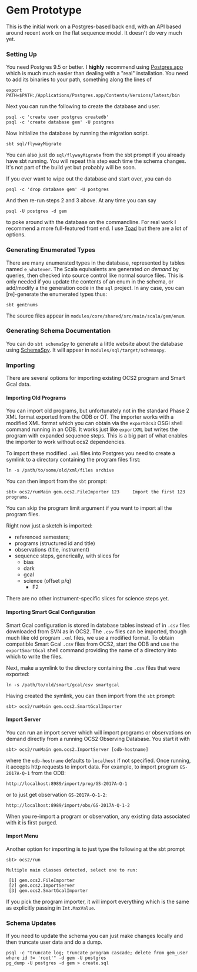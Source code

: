 
# Gem Prototype

This is the initial work on a Postgres-based back end, with an API based around recent work on the flat sequence model. It doesn't do very much yet.

### Setting Up

You need Postgres 9.5 or better. I **highly** recommend using [Postgres.app](http://postgresapp.com/) which is much much easier than dealing with a "real" installation. You need to add its binaries to your path, something along the lines of

```
export PATH=$PATH:/Applications/Postgres.app/Contents/Versions/latest/bin
```

Next you can run the following to create the database and user.

```
psql -c 'create user postgres createdb'
psql -c 'create database gem' -U postgres
```

Now initialize the database by running the migration script.

```
sbt sql/flywayMigrate
```

You can also just do `sql/flywayMigrate` from the sbt prompt if you already have sbt running. You will repeat this step each time the schema changes. It's not part of the build yet but probably will be soon.

If you ever want to wipe out the database and start over, you can do

```
psql -c 'drop database gem' -U postgres
```

And then re-run steps 2 and 3 above. At any time you can say

```
psql -U postgres -d gem
```

to poke around with the database on the commandline. For real work I recommend a more full-featured front end. I use [Toad](https://www.toadworld.com/products/toad-mac-edition) but there are a lot of options.

### Generating Enumerated Types

There are many enumerated types in the database, represented by tables named `e_whatever`. The Scala equivalents are generated *on demand* by queries, then checked into source control like normal source files. This is only needed if you update the contents of an enum in the schema, or add/modify a the generation
code in the `sql` project. In any case, you can [re]-generate the enumerated types thus:

```
sbt genEnums
```

The source files appear in `modules/core/shared/src/main/scala/gem/enum`.

### Generating Schema Documentation

You can do `sbt schemaSpy` to generate a little website about the database using [SchemaSpy](http://schemaspy.org/). It will appear in `modules/sql/target/schemaspy`.


### Importing

There are several options for importing existing OCS2 program and Smart Gcal data.

#### Importing Old Programs

You can import old programs, but unfortunately not in the standard Phase 2 XML format exported from the ODB or OT. The importer works with a modified XML format which you can obtain via the `exportOcs3` OSGi shell command running in an ODB.  It works just like `exportXML` but writes the program with expanded sequence steps.  This is a big part of what enables the importer to work without ocs2 dependencies.

To import these modified `.xml` files into Postgres you need to create a symlink to a directory containing the program files first:

```
ln -s /path/to/some/old/xml/files archive
```

You can then import from the `sbt` prompt:

```
sbt> ocs2/runMain gem.ocs2.FileImporter 123     Import the first 123 programs.
```

You can skip the program limit argument if you want to import all the program files.

Right now just a sketch is imported:

- referenced semesters;
- programs (structured id and title)
- observations (title, instrument)
- sequence steps, generically, with slices for
  - bias
  - dark
  - gcal
  - science (offset p/q)
    - F2

There are no other instrument-specific slices for science steps yet.


#### Importing Smart Gcal Configuration

Smart Gcal configuration is stored in database tables instead of in `.csv` files downloaded from SVN as in OCS2.  The `.csv` files can be imported, though much like old program `.xml` files, we use a modified format.  To obtain compatible Smart Gcal `.csv` files from OCS2, start the ODB and use the `exportSmartGcal` shell command providing the name of a directory into which to write the files.

Next, make a symlink to the directory containing the `.csv` files that were exported:

```
ln -s /path/to/old/smart/gcal/csv smartgcal
```

Having created the symlink, you can then import from the `sbt` prompt:

```
sbt> ocs2/runMain gem.ocs2.SmartGcalImporter
```

#### Import Server

You can run an import server which will import programs or observations on demand directly from a running OCS2 Observing Database.  You start it with

```
sbt> ocs2/runMain gem.ocs2.ImportServer [odb-hostname]
```

where the `odb-hostname` defaults to `localhost` if not specified.  Once running, it accepts http requests to import data.  For example, to import program `GS-2017A-Q-1` from the ODB:

```
http://localhost:8989/import/prog/GS-2017A-Q-1
```

or to just get observation `GS-2017A-Q-1-2`:

```
http://localhost:8989/import/obs/GS-2017A-Q-1-2
```

When you re-import a program or observation, any existing data associated with it is first purged.


#### Import Menu

Another option for importing is to just type the following at the sbt prompt

```
sbt> ocs2/run

Multiple main classes detected, select one to run:

 [1] gem.ocs2.FileImporter
 [2] gem.ocs2.ImportServer
 [3] gem.ocs2.SmartGcalImporter
```

If you pick the program importer, it will import everything which is the same as explicitly passing in `Int.MaxValue`.


### Schema Updates

If you need to update the schema you can just make changes locally and then truncate user data and do a dump.

```
psql -c "truncate log; truncate program cascade; delete from gem_user where id != 'root'" -d gem -U postgres
pg_dump -U postgres -d gem > create.sql
```

